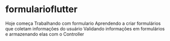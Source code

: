 # formularioflutter

Hoje começa 
Trabalhando com formulario
Aprendendo a criar formulários que coletam informações do usuário
Validando informações em formulários e armazenando elas com o Controller
